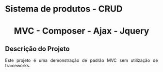 # Sistema de produtos - CRUD 
<h1 align="center"> MVC - Composer - Ajax - Jquery </h1>

## Descrição do Projeto
<p align="justify"> Este projeto é uma demonstração de padrão MVC sem utilização de frameworks. </p>
